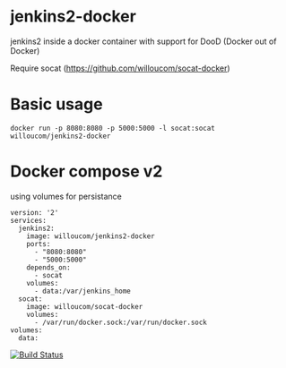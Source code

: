 # jenkins2-docker

jenkins2 inside a docker container with support for DooD (Docker out of Docker)

Require socat (https://github.com/willoucom/socat-docker)

# Basic usage

```
docker run -p 8080:8080 -p 5000:5000 -l socat:socat willoucom/jenkins2-docker
```

# Docker compose v2

using volumes for persistance
```
version: '2'
services:
  jenkins2:
    image: willoucom/jenkins2-docker
    ports:
      - "8080:8080"
      - "5000:5000"
    depends_on:
      - socat
    volumes:
      - data:/var/jenkins_home
  socat:
    image: willoucom/socat-docker
    volumes:
      - /var/run/docker.sock:/var/run/docker.sock
volumes:
  data:
```


[![Build Status](https://travis-ci.org/willoucom/jenkins2-docker.svg?branch=master)](https://travis-ci.org/willoucom/jenkins2-docker)
